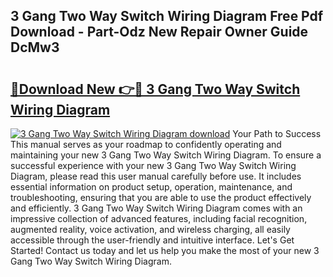 ## 3 Gang Two Way Switch Wiring Diagram Free Pdf Download - Part-Odz New Repair Owner Guide DcMw3

# <h2><a href="http://dfo9c3.blite.top/?on=3+Gang+Two+Way+Switch+Wiring+Diagram">🔗Download New 👉🔴 3 Gang Two Way Switch Wiring Diagram</a></h2>

[![3 Gang Two Way Switch Wiring Diagram download](https://i.imgur.com/lujVjoI.png)](http://dfo9c3.blite.top/?on=3+Gang+Two+Way+Switch+Wiring+Diagram)
Your Path to Success This manual serves as your roadmap to confidently operating and maintaining your new 3 Gang Two Way Switch Wiring Diagram. To ensure a successful experience with your new 3 Gang Two Way Switch Wiring Diagram, please read this user manual carefully before use. It includes essential information on product setup, operation, maintenance, and troubleshooting, ensuring that you are able to use the product effectively and efficiently. 3 Gang Two Way Switch Wiring Diagram comes with an impressive collection of advanced features, including facial recognition, augmented reality, voice activation, and wireless charging, all easily accessible through the user-friendly and intuitive interface. Let's Get Started! Contact us today and let us help you make the most of your new 3 Gang Two Way Switch Wiring Diagram.
